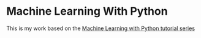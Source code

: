 # Machine Learning With Python

This is my work based on the [Machine Learning with Python tutorial series](https://pythonprogramming.net/machine-learning-tutorial-python-introduction/)